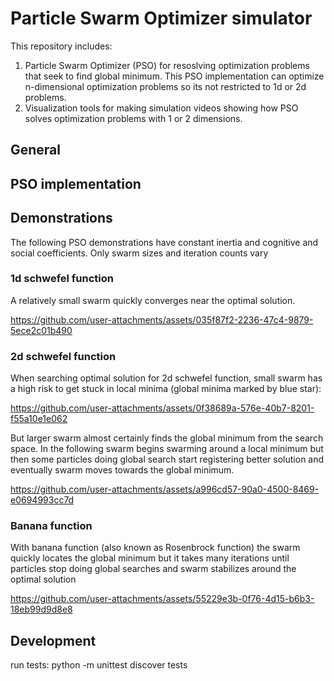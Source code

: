 ﻿# Particle Swarm Optimizer simulator

This repository includes:

1. Particle Swarm Optimizer (PSO) for resoslving optimization problems that seek to find global minimum. This PSO implementation can optimize n-dimensional optimization problems so its not restricted to 1d or 2d problems.
2. Visualization tools for making simulation videos showing how PSO solves optimization problems with 1 or 2 dimensions.

## General

## PSO implementation

## Demonstrations

The following PSO demonstrations have constant inertia and cognitive and social coefficients. Only swarm sizes and iteration counts vary

### 1d schwefel function

A relatively small swarm quickly converges near the optimal solution.

https://github.com/user-attachments/assets/035f87f2-2236-47c4-9879-5ece2c01b490

### 2d schwefel function

When searching optimal solution for 2d schwefel function, small swarm has a high risk to get stuck in local minima (global minima marked by blue star):

https://github.com/user-attachments/assets/0f38689a-576e-40b7-8201-f55a10e1e062

But larger swarm almost certainly finds the global minimum from the search space. In the following swarm begins swarming around a local minimum but then some particles doing global search start registering better solution and eventually swarm moves towards the global minimum.

https://github.com/user-attachments/assets/a996cd57-90a0-4500-8469-e0694993cc7d

### Banana function

With banana function (also known as Rosenbrock function) the swarm quickly locates the global minimum but it takes many iterations until particles stop doing global searches and swarm stabilizes around the optimal solution

https://github.com/user-attachments/assets/55229e3b-0f76-4d15-b6b3-18eb99d9d8e8

## Development

run tests:
python -m unittest discover tests
